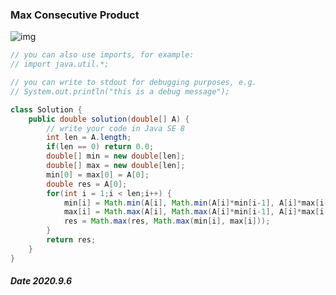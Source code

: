 ### Max Consecutive Product

![img](https://oss.1point3acres.cn/forum/202008/18/060818rru8rmplq3dykllu.jpg)

```java
// you can also use imports, for example:
// import java.util.*;

// you can write to stdout for debugging purposes, e.g.
// System.out.println("this is a debug message");

class Solution {
    public double solution(double[] A) {
        // write your code in Java SE 8
        int len = A.length;
        if(len == 0) return 0.0;
        double[] min = new double[len];
        double[] max = new double[len];
        min[0] = max[0] = A[0];
        double res = A[0];
        for(int i = 1;i < len;i++) {
            min[i] = Math.min(A[i], Math.min(A[i]*min[i-1], A[i]*max[i-1]));
            max[i] = Math.max(A[i], Math.max(A[i]*min[i-1], A[i]*max[i-1]));
            res = Math.max(res, Math.max(min[i], max[i]));
        }
        return res;
    }
}
```

##### Date 2020.9.6